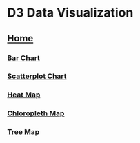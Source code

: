 # D3 Data Visualization

## [Home](https://13ththief.github.io/d3-data-visualization)

### [Bar Chart](https://13ththief.github.io/d3-data-visualization/bar-chart)
### [Scatterplot Chart](https://13ththief.github.io/d3-data-visualization/scatterplot-chart)
### [Heat Map](https://13ththief.github.io/d3-data-visualization/heat-map)
### [Chloropleth Map](https://13ththief.github.io/d3-data-visualization/chloropleth-map)
### [Tree Map](https://13ththief.github.io/d3-data-visualization/tree-map)
